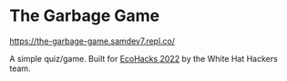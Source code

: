 # The Garbage Game
https://the-garbage-game.samdev7.repl.co/

A simple quiz/game.
Built for [EcoHacks 2022](https://www.ecohacks.net/) by the White Hat Hackers team.
